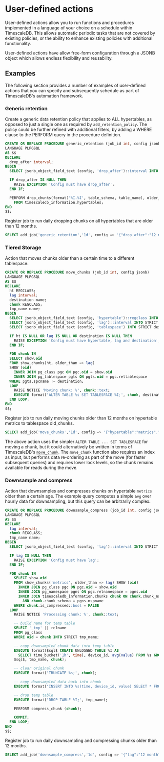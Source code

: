 # User-defined actions

User-defined actions allow you to run functions and procedures implemented in a
language of your choice on a schedule within TimescaleDB. This allows
automatic periodic tasks that are not covered by existing policies, or the
ability to enhance existing policies with additional functionality.

User-defined actions have allow free-form configuration through a JSONB object
which allows endless flexibility and reusability.

## Examples [](examples)

The following section provides a number of examples of user-defined actions
that you can specify and subsequently schedule as part of TimescaleDB's
automation framework.

### Generic retention [](generic-retention)

Create a generic data retention policy that applies to ALL hypertables, as opposed
to just a single one as required by `add_retention_policy`.
The policy could be further refined with additional filters, by adding a WHERE
clause to the PERFORM query in the procedure definition.

```sql
CREATE OR REPLACE PROCEDURE generic_retention (job_id int, config jsonb)
LANGUAGE PLPGSQL
AS $$
DECLARE
  drop_after interval;
BEGIN
  SELECT jsonb_object_field_text (config, 'drop_after')::interval INTO STRICT drop_after;

  IF drop_after IS NULL THEN
    RAISE EXCEPTION 'Config must have drop_after';
  END IF;

  PERFORM drop_chunks(format('%I.%I', table_schema, table_name), older_than => drop_after)
    FROM timescaledb_information.hypertables;
END
$$;
```

Register job to run daily dropping chunks on all hypertables that are older
than 12 months.

```sql
SELECT add_job('generic_retention','1d', config => '{"drop_after":"12 month"}');
```

### Tiered Storage [](tiered-storage)

Action that moves chunks older than a certain time to a different tablespace.

```sql
CREATE OR REPLACE PROCEDURE move_chunks (job_id int, config jsonb)
LANGUAGE PLPGSQL
AS $$
DECLARE
  ht REGCLASS;
  lag interval;
  destination name;
  chunk REGCLASS;
  tmp_name name;
BEGIN
  SELECT jsonb_object_field_text (config, 'hypertable')::regclass INTO STRICT ht;
  SELECT jsonb_object_field_text (config, 'lag')::interval INTO STRICT lag;
  SELECT jsonb_object_field_text (config, 'tablespace') INTO STRICT destination;

  IF ht IS NULL OR lag IS NULL OR destination IS NULL THEN
    RAISE EXCEPTION 'Config must have hypertable, lag and destination';
  END IF;

  FOR chunk IN
  SELECT show.oid
  FROM show_chunks(ht, older_than => lag)
  SHOW (oid)
    INNER JOIN pg_class pgc ON pgc.oid = show.oid
    INNER JOIN pg_tablespace pgts ON pgts.oid = pgc.reltablespace
  WHERE pgts.spcname != destination;
  LOOP
    RAISE NOTICE 'Moving chunk: %', chunk::text;
    EXECUTE format('ALTER TABLE %s SET TABLESPACE %I;', chunk, destination);
  END LOOP;
END
$$;
```

Register job to run daily moving chunks older than 12 months on hypertable
metrics to tablespace old_chunks.

```sql
SELECT add_job('move_chunks','1d', config => '{"hypertable":"metrics","lag":"12 month","tablespace":"old_chunks"}');
```

The above action uses the simpler `ALTER TABLE ... SET TABLESPACE` for moving
a chunk, but it could alternatively be written in terms of TimescaleDB's
[`move_chunk`][api-move_chunk]. The `move_chunk` function also requires an
index as input, but performs data re-ordering as part of the move (for faster
subsequent queries) and requires lower lock levels, so the chunk remains available
for reads during the move.

### Downsample and compress [](downsample-compress)

Action that downsamples and compresses chunks on hypertable `metrics`
older than a certain age. The example query computes a simple `avg` over
hourly data for downsampling, but this query can be arbitrarily complex.

```sql
CREATE OR REPLACE PROCEDURE downsample_compress (job_id int, config jsonb)
LANGUAGE PLPGSQL
AS $$
DECLARE
  lag interval;
  chunk REGCLASS;
  tmp_name name;
BEGIN
  SELECT jsonb_object_field_text (config, 'lag')::interval INTO STRICT lag;

  IF lag IS NULL THEN
    RAISE EXCEPTION 'Config must have lag';
  END IF;

  FOR chunk IN
    SELECT show.oid
    FROM show_chunks('metrics', older_than => lag) SHOW (oid)
      INNER JOIN pg_class pgc ON pgc.oid = show.oid
      INNER JOIN pg_namespace pgns ON pgc.relnamespace = pgns.oid
      INNER JOIN timescaledb_information.chunks chunk ON chunk.chunk_name = pgc.relname
        AND chunk.chunk_schema = pgns.nspname
    WHERE chunk.is_compressed::bool = FALSE
  LOOP
    RAISE NOTICE 'Processing chunk: %', chunk::text;

    -- build name for temp table
    SELECT '_tmp' || relname
    FROM pg_class
    WHERE oid = chunk INTO STRICT tmp_name;

    -- copy downsampled chunk data into temp table
    EXECUTE format($sql$ CREATE UNLOGGED TABLE %I AS
      SELECT time_bucket('1h', time), device_id, avg(value) FROM %s GROUP BY 1, 2;
    $sql$, tmp_name, chunk);

    -- clear original chunk
    EXECUTE format('TRUNCATE %s;', chunk);

    -- copy downsampled data back into chunk
    EXECUTE format('INSERT INTO %s(time, device_id, value) SELECT * FROM %I;', chunk, tmp_name);

    -- drop temp table
    EXECUTE format('DROP TABLE %I;', tmp_name);

    PERFORM compress_chunk (chunk);

    COMMIT;
  END LOOP;
END
$$;
```

Register job to run daily downsampling and compressing chunks older than
12 months.

```sql
SELECT add_job('downsample_compress','1d', config => '{"lag":"12 month"}');
```


[api-move_chunk]: /api/:currentVersion:/hypertable/move_chunks
